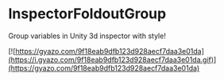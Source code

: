 # InspectorFoldoutGroup
Group variables in Unity 3d inspector with style!

[![https://gyazo.com/9f18eab9dfb123d928aecf7daa3e01da](https://i.gyazo.com/9f18eab9dfb123d928aecf7daa3e01da.gif)](https://gyazo.com/9f18eab9dfb123d928aecf7daa3e01da)
